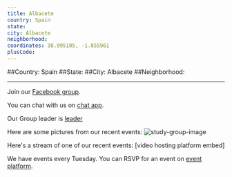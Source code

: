 ```yaml
---
title: Albacete
country: Spain
state: 
city: Albacete
neighborhood: 
coordinates: 38.995105, -1.855961
plusCode:
---
```


##Country: Spain
##State: 
##City: Albacete
##Neighborhood: 
*****
Join our [Facebook group](https://www.facebook.com/groups/free.code.camp.albacete).

You can chat with us on [chat app]().

Our Group leader is [leader]()

Here are some pictures from our recent events:
![study-group-image]()

Here's a stream of one of our recent events:
[video hosting platform embed]

We have events every Tuesday. You can RSVP for an event on [event platform]().
